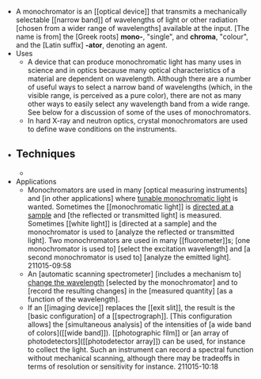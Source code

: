 - A monochromator is an [[optical device]] that transmits a mechanically selectable [[narrow band]] of wavelengths of light or other radiation [chosen from a wider range of wavelengths] available at the input. [The name is from] the [Greek roots] __mono-__, "single", and __chroma__, "colour", and the [Latin suffix] __-ator__, denoting an agent.
- Uses
    - A device that can produce monochromatic light has many uses in science and in optics because many optical characteristics of a material are dependent on wavelength. Although there are a number of useful ways to select a narrow band of wavelengths (which, in the visible range, is perceived as a pure color), there are not as many other ways to easily select any wavelength band from a wide range. See below for a discussion of some of the uses of monochromators.
    - In hard X-ray and neutron optics, crystal monochromators are used to define wave conditions on the instruments.
- ## Techniques
    - 
- Applications
    - Monochromators are used in many [optical measuring instruments] and [in other applications] where [tunable monochromatic light](((12TTu6kPC))) is wanted. Sometimes the [[monochromatic light]] is [directed at a sample](((NW9GsNYsq))) and [the reflected or transmitted light] is measured. Sometimes [[white light]] is [directed at a sample] and the monochromator is used to [analyze the reflected or transmitted light]. Two monochromators are used in many [[fluorometer]]s; [one monochromator is used to] [select the excitation wavelength] and [a second monochromator is used to] [analyze the emitted light].
211015-09:58
    - An [automatic scanning spectrometer] [includes a mechanism to] [change the wavelength](((Kc9QReRrT))) [selected by the monochromator] and to [record the resulting changes] in the [measured quantity] [as a function of the wavelength].
    - If an [[imaging device]] replaces the [[exit slit]], the result is the [basic configuration] of a [[spectrograph]]. [This configuration allows] the [simultaneous analysis] of the intensities of [a wide band of colors]([[wide band]]). [[photographic film]] or [an array of photodetectors]([[photodetector array]]) can be used, for instance to collect the light. Such an instrument can record a spectral function without mechanical scanning, although there may be tradeoffs in terms of resolution or sensitivity for instance.
211015-10:18
